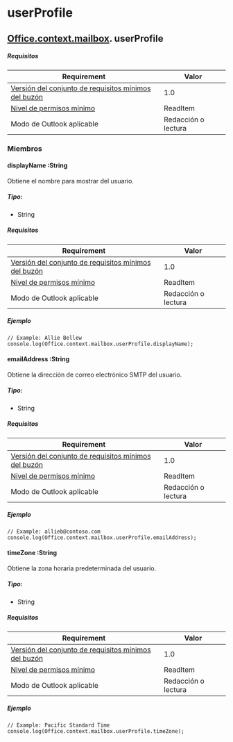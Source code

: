 

# <a name="userprofile"></a>userProfile

## [Office](Office.md)[.context](Office.context.md)[.mailbox](Office.context.mailbox.md). userProfile

##### <a name="requirements"></a>Requisitos

|Requirement| Valor|
|---|---|
|[Versión del conjunto de requisitos mínimos del buzón](./tutorial-api-requirement-sets.md)| 1.0|
|[Nivel de permisos mínimo](../../docs/outlook/understanding-outlook-add-in-permissions.md)| ReadItem|
|Modo de Outlook aplicable| Redacción o lectura|

### <a name="members"></a>Miembros

####  <a name="displayname-:string"></a>displayName :String

Obtiene el nombre para mostrar del usuario.

##### <a name="type:"></a>Tipo:

*   String

##### <a name="requirements"></a>Requisitos

|Requirement| Valor|
|---|---|
|[Versión del conjunto de requisitos mínimos del buzón](./tutorial-api-requirement-sets.md)| 1.0|
|[Nivel de permisos mínimo](../../docs/outlook/understanding-outlook-add-in-permissions.md)| ReadItem|
|Modo de Outlook aplicable| Redacción o lectura|

##### <a name="example"></a>Ejemplo

```
// Example: Allie Bellew
console.log(Office.context.mailbox.userProfile.displayName);
```

####  <a name="emailaddress-:string"></a>emailAddress :String

Obtiene la dirección de correo electrónico SMTP del usuario.

##### <a name="type:"></a>Tipo:

*   String

##### <a name="requirements"></a>Requisitos

|Requirement| Valor|
|---|---|
|[Versión del conjunto de requisitos mínimos del buzón](./tutorial-api-requirement-sets.md)| 1.0|
|[Nivel de permisos mínimo](../../docs/outlook/understanding-outlook-add-in-permissions.md)| ReadItem|
|Modo de Outlook aplicable| Redacción o lectura|

##### <a name="example"></a>Ejemplo

```
// Example: allieb@contoso.com
console.log(Office.context.mailbox.userProfile.emailAddress);
```

####  <a name="timezone-:string"></a>timeZone :String

Obtiene la zona horaria predeterminada del usuario.

##### <a name="type:"></a>Tipo:

*   String

##### <a name="requirements"></a>Requisitos

|Requirement| Valor|
|---|---|
|[Versión del conjunto de requisitos mínimos del buzón](./tutorial-api-requirement-sets.md)| 1.0|
|[Nivel de permisos mínimo](../../docs/outlook/understanding-outlook-add-in-permissions.md)| ReadItem|
|Modo de Outlook aplicable| Redacción o lectura|

##### <a name="example"></a>Ejemplo

```
// Example: Pacific Standard Time
console.log(Office.context.mailbox.userProfile.timeZone);
```